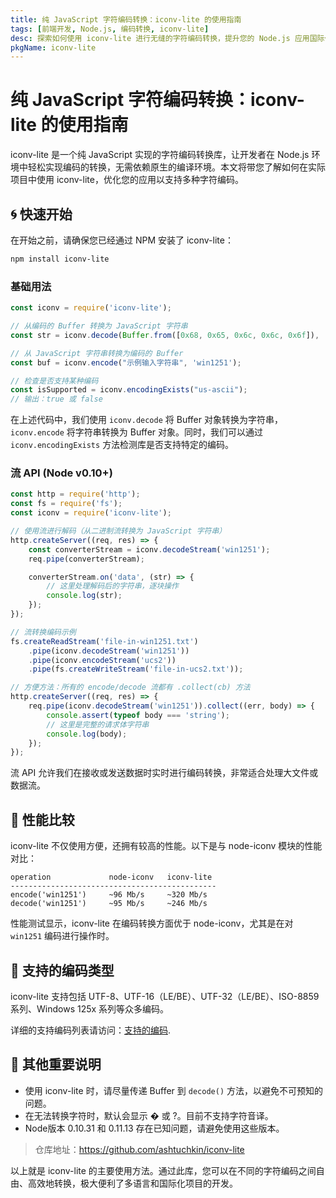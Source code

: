 ```yaml
---
title: 纯 JavaScript 字符编码转换：iconv-lite 的使用指南
tags: [前端开发, Node.js, 编码转换, iconv-lite]
desc: 探索如何使用 iconv-lite 进行无缝的字符编码转换，提升您的 Node.js 应用国际化支持。
pkgName: iconv-lite
---
```


# 纯 JavaScript 字符编码转换：iconv-lite 的使用指南

iconv-lite 是一个纯 JavaScript 实现的字符编码转换库，让开发者在 Node.js 环境中轻松实现编码的转换，无需依赖原生的编译环境。本文将带您了解如何在实际项目中使用 iconv-lite，优化您的应用以支持多种字符编码。

## 🌀 快速开始

在开始之前，请确保您已经通过 NPM 安装了 iconv-lite：

```bash
npm install iconv-lite
```

### 基础用法

```javascript
const iconv = require('iconv-lite');

// 从编码的 Buffer 转换为 JavaScript 字符串
const str = iconv.decode(Buffer.from([0x68, 0x65, 0x6c, 0x6c, 0x6f]), 'win1251');

// 从 JavaScript 字符串转换为编码的 Buffer
const buf = iconv.encode("示例输入字符串", 'win1251');

// 检查是否支持某种编码
const isSupported = iconv.encodingExists("us-ascii");
// 输出：true 或 false
```

在上述代码中，我们使用 `iconv.decode` 将 Buffer 对象转换为字符串，`iconv.encode` 将字符串转换为 Buffer 对象。同时，我们可以通过 `iconv.encodingExists` 方法检测库是否支持特定的编码。

### 流 API (Node v0.10+)

```javascript
const http = require('http');
const fs = require('fs');
const iconv = require('iconv-lite');

// 使用流进行解码（从二进制流转换为 JavaScript 字符串）
http.createServer((req, res) => {
    const converterStream = iconv.decodeStream('win1251');
    req.pipe(converterStream);

    converterStream.on('data', (str) => {
        // 这里处理解码后的字符串，逐块操作
        console.log(str);
    });
});

// 流转换编码示例
fs.createReadStream('file-in-win1251.txt')
    .pipe(iconv.decodeStream('win1251'))
    .pipe(iconv.encodeStream('ucs2'))
    .pipe(fs.createWriteStream('file-in-ucs2.txt'));

// 方便方法：所有的 encode/decode 流都有 .collect(cb) 方法
http.createServer((req, res) => {
    req.pipe(iconv.decodeStream('win1251')).collect((err, body) => {
        console.assert(typeof body === 'string');
        // 这里是完整的请求体字符串
        console.log(body);
    });
});
```

流 API 允许我们在接收或发送数据时实时进行编码转换，非常适合处理大文件或数据流。

## 🚀 性能比较

iconv-lite 不仅使用方便，还拥有较高的性能。以下是与 node-iconv 模块的性能对比：

```plaintext
operation             node-iconv   iconv-lite
----------------------------------------------
encode('win1251')     ~96 Mb/s     ~320 Mb/s
decode('win1251')     ~95 Mb/s     ~246 Mb/s
```

性能测试显示，iconv-lite 在编码转换方面优于 node-iconv，尤其是在对 `win1251` 编码进行操作时。

## 📘 支持的编码类型

iconv-lite 支持包括 UTF-8、UTF-16（LE/BE）、UTF-32（LE/BE）、ISO-8859 系列、Windows 125x 系列等众多编码。

详细的支持编码列表请访问：[支持的编码](https://github.com/ashtuchkin/iconv-lite/wiki/Supported-Encodings).

## 🎯 其他重要说明

- 使用 iconv-lite 时，请尽量传递 Buffer 到 `decode()` 方法，以避免不可预知的问题。
- 在无法转换字符时，默认会显示 � 或 ?。目前不支持字符音译。
- Node版本 0.10.31 和 0.11.13 存在已知问题，请避免使用这些版本。

> 仓库地址：https://github.com/ashtuchkin/iconv-lite

以上就是 iconv-lite 的主要使用方法。通过此库，您可以在不同的字符编码之间自由、高效地转换，极大便利了多语言和国际化项目的开发。